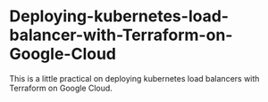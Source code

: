 # Deploying-kubernetes-load-balancer-with-Terraform-on-Google-Cloud
This is a little practical on deploying kubernetes load balancers with Terraform on Google Cloud.
